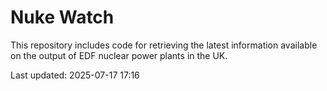 # Nuke Watch

This repository includes code for retrieving the latest information available on the output of EDF nuclear power plants in the UK.

Last updated: 2025-07-17 17:16